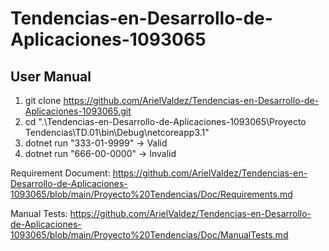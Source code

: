 # Tendencias-en-Desarrollo-de-Aplicaciones-1093065
## User Manual
1. git clone https://github.com/ArielValdez/Tendencias-en-Desarrollo-de-Aplicaciones-1093065.git
2. cd ".\Tendencias-en-Desarrollo-de-Aplicaciones-1093065\Proyecto Tendencias\TD.01\bin\Debug\netcoreapp3.1"
4. dotnet run "333-01-9999" -> Valid
5. dotnet run "666-00-0000" -> Invalid

Requirement Document: https://github.com/ArielValdez/Tendencias-en-Desarrollo-de-Aplicaciones-1093065/blob/main/Proyecto%20Tendencias/Doc/Requirements.md

Manual Tests: https://github.com/ArielValdez/Tendencias-en-Desarrollo-de-Aplicaciones-1093065/blob/main/Proyecto%20Tendencias/Doc/ManualTests.md
